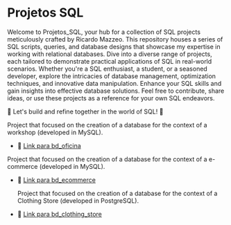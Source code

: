 # Projetos SQL
Welcome to Projetos_SQL, your hub for a collection of SQL projects meticulously crafted by Ricardo Mazzeo. This repository houses a series of SQL scripts, queries, and database designs that showcase my expertise in working with relational databases. Dive into a diverse range of projects, each tailored to demonstrate practical applications of SQL in real-world scenarios. Whether you're a SQL enthusiast, a student, or a seasoned developer, explore the intricacies of database management, optimization techniques, and innovative data manipulation. Enhance your SQL skills and gain insights into effective database solutions. Feel free to contribute, share ideas, or use these projects as a reference for your own SQL endeavors.

🚀 Let's build and refine together in the world of SQL! 🚀

Project that focused on the creation of a database for the context of a workshop (developed in MySQL).
* :link: [Link para bd_oficina](https://github.com/rtmazzeo/Projetos_SQL/tree/main/bd_oficina)

Project that focused on the creation of a database for the context of a e-commerce (developed in MySQL).
* :link: [Link para bd_ecommerce](https://github.com/rtmazzeo/Projetos_SQL/tree/main/bd_ecommerce)

  Project that focused on the creation of a database for the context of a Clothing Store (developed in PostgreSQL).
* :link: [Link para bd_clothing_store](https://github.com/rtmazzeo/Projetos_SQL/tree/main/bd_clothing_store)
